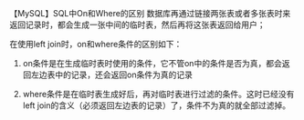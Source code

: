 【MySQL】SQL中On和Where的区别
数据库再通过链接两张表或者多张表时来返回记录时，都会生成一张中间的临时表，然后再将这张表返回给用户；

在使用left join时，on和where条件的区别如下：

1. on条件是在生成临时表时使用的条件，它不管on中的条件是否为真，都会返回左边表中的记录，还会返回on条件为真的记录

2. where条件是在临时表生成好后，再对临时表进行过滤的条件。这时已经没有left join的含义（必须返回左边表的记录）了，条件不为真的就全部过滤掉。